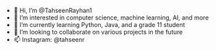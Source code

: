 - 👋 Hi, I’m @TahseenRayhan1
- 👀 I’m interested in computer science, machine learning, AI, and more
- 🌱 I’m currently learning Python, Java, and a grade 11 student
- 💞️ I’m looking to collaborate on various projects in the future
- 📫 Instagram: @tahseenr

<!---
TahseenRayhan1/TahseenRayhan1 is a ✨ special ✨ repository because its `README.md` (this file) appears on your GitHub profile.
You can click the Preview link to take a look at your changes.
--->
